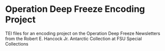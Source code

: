 # Operation Deep Freeze Encoding Project
TEI files for an encoding project on the Operation Deep Freeze Newsletters from the Robert E. Hancock Jr. Antarctic Collection at FSU Special Collections
